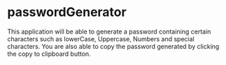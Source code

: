 # passwordGenerator

This application will be able to generate a password containing certain characters such as lowerCase, Uppercase, Numbers and special characters. You are also able to copy the password generated by clicking the copy to clipboard button.